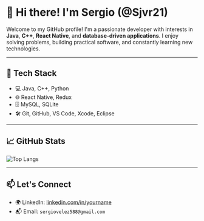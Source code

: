 # 👋 Hi there! I'm Sergio (@Sjvr21)

Welcome to my GitHub profile! I'm a passionate developer with interests in **Java**, **C++**, **React Native**, and **database-driven applications**. I enjoy solving problems, building practical software, and constantly learning new technologies.

---

## 🧰 Tech Stack

- 💻 Java, C++, Python
- 🌐 React Native, Redux
- 🗄️ MySQL, SQLite
- 🛠️ Git, GitHub, VS Code, Xcode, Eclipse

---

## 📈 GitHub Stats

![Top Langs](https://github-readme-stats.vercel.app/api/top-langs/?username=Sjvr21&layout=compact)

---

## 📫 Let's Connect

- 🌍 LinkedIn: [linkedin.com/in/yourname](https://linkedin.com/in/sergio-b935a4327) 
- 📬 Email: `sergiovelez588@gmail.com`


